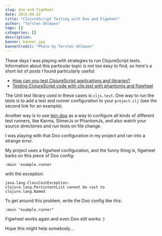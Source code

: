 ```yaml
---
slug: doo-and-figwheel
date: 2015-09-22
title: "ClojureScript Testing with Doo and Figwheel"
author: "Torsten Uhlmann"
tags: []
categories: []
description:
banner: banner.jpg
bannerCredit: "Photo by Torsten Uhlmann"
---
```


These days I was playing with strategies to run
ClojureScript tests. Information about this particular topic is not too easy to find, so here's a short list of posts I found particularly useful:

* [How can you test ClojureScript applications and libraries?](http://www.lispcast.com/testing-clojurescript)
* [Testing ClojureScript code with cljs.test with phantomjs and figwheel](https://nvbn.github.io/2015/06/08/cljs-test/)

The Unit test library used in these cases is `cljs.test`.
One way to run the tests is to add a test and runner configuration to your `project.clj` (see the second link for an example).

Another way is to use [lein-doo](https://github.com/bensu/doo) as a way to configure all kinds of different test runners, like Karma, SlimerJs or PhantomJs, and also watch your source directories and run tests on file change.

I was playing with that Doo configuration in my project and ran into a strange error.

My project uses a figwheel configuration, and the funny thing is, figwheel barks on this piece of Doo config:

`:main 'example.runner`

with the exception:

```
java.lang.ClassCastException:
clojure.lang.PersistentList cannot be cast to
clojure.lang.Named
```

To get around this problem, write the Doo config like this:

`:main "example.runner"`

Figwheel works again and even Doo still works :)

Hope this might help somebody...
